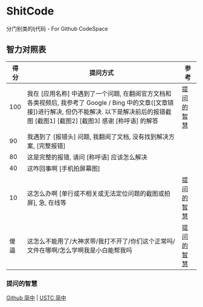 # ShitCode

分门别类的lj代码 - For Github CodeSpace

## 智力对照表

| 得分 | 提问方式                                                                                                                                                                                                           | 参考                                                                                                                                                                                                                                   |
| ---- | ------------------------------------------------------------------------------------------------------------------------------------------------------------------------------------------------------------------ | -------------------------------------------------------------------------------------------------------------------------------------------------------------------------------------------------------------------------------------- |
| 100  | 我在 \[应用名称\] 中遇到了一个问题, 在翻阅官方文档和各类视频后, 我参考了 Google / Bing 中的文章(\[文章链接\])进行解决, 但仍不能解决. 以下是解决前后的报错截图 \[截图1\] \[截图2\] \[截图3\] 感谢 \[称呼语\] 的解答 | [提问的智慧](https://github.com/ryanhanwu/How-To-Ask-Questions-The-Smart-Way/blob/main/README-zh_CN.md#%E7%A4%BC%E5%A4%9A%E4%BA%BA%E4%B8%8D%E6%80%AA%E8%80%8C%E4%B8%94%E6%9C%89%E6%97%B6%E8%BF%98%E5%BE%88%E6%9C%89%E5%B8%AE%E5%8A%A9) |
| 90   | 我遇到了 \[报错头\] 问题, 我翻阅了文档, 没有找到解决方案, \[完整报错\]                                                                                                                                             |                                                                                                                                                                                                                                        |
| 80   | 这是完整的报错, 请问 \[称呼语\] 应该怎么解决                                                                                                                                                                       |                                                                                                                                                                                                                                        |
| 40   | 这咋回事啊 \[手机拍屏幕图\]                                                                                                                                                                                        |                                                                                                                                                                                                                                        |
| 10   | 这怎么办啊 \[单行或不相关或无法定位问题的截图或拍屏\], 急, 在线等                                                                                                                                                  | [提问的智慧](https://github.com/ryanhanwu/How-To-Ask-Questions-The-Smart-Way/blob/main/README-zh_CN.md#%E4%BD%BF%E7%94%A8%E6%9C%89%E6%84%8F%E4%B9%89%E4%B8%94%E6%8F%8F%E8%BF%B0%E6%98%8E%E7%A1%AE%E7%9A%84%E6%A0%87%E9%A2%98)          |
| 傻逼 | 这怎么不能用了/大神求带/我打不开了/你们这个正常吗/文件在哪啊/怎么学啊我是小白能帮我吗                                                                                                                              | [提问的智慧](https://github.com/ryanhanwu/How-To-Ask-Questions-The-Smart-Way/blob/main/README-zh_CN.md#%E5%8E%BB%E6%8E%89%E6%97%A0%E6%84%8F%E4%B9%89%E7%9A%84%E6%8F%90%E9%97%AE%E5%8F%A5)                                              |

### 提问的智慧

[Github 简中](https://github.com/ryanhanwu/How-To-Ask-Questions-The-Smart-Way/blob/main/README-zh_CN.md) | [USTC 简中](https://lug.ustc.edu.cn/wiki/doc/smart-questions/)

